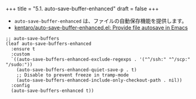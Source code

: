 +++
title = "5.1. auto-save-buffer-enhanced"
draft = false
+++
* `auto-save-buffer-enhanced` は、ファイルの自動保存機能を提供します。
* [kentaro/auto-save-buffer-enhanced.el: Provide file autosave in Emacs](https://github.com/kentaro/auto-save-buffers-enhanced) 

```elisp
;; auto-save-buffers
(leaf auto-save-buffers-enhanced
  :ensure t
  :custom
  `((auto-save-buffers-enhanced-exclude-regexps . '("^/ssh:" "^/scp:" "/sudo:"))
	(auto-save-buffers-enhanced-quiet-save-p . t)
	;; Disable to prevent freeze in tramp-mode
	(auto-save-buffers-enhanced-include-only-checkout-path . nil))
  :config
  (auto-save-buffers-enhanced t))
```
